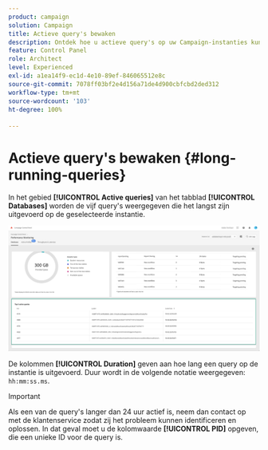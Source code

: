 ```yaml
---
product: campaign
solution: Campaign
title: Actieve query's bewaken
description: Ontdek hoe u actieve query's op uw Campaign-instanties kunt bewaken in het configuratiescherm.
feature: Control Panel
role: Architect
level: Experienced
exl-id: a1ea14f9-ec1d-4e10-89ef-846065512e8c
source-git-commit: 7078ff03bf2e4d156a71de4d900cbfcbd2ded312
workflow-type: tm+mt
source-wordcount: '103'
ht-degree: 100%

---
```


# Actieve query&#39;s bewaken {#long-running-queries}

In het gebied **[!UICONTROL Active queries]** van het tabblad **[!UICONTROL Databases]** worden de vijf query&#39;s weergegeven die het langst zijn uitgevoerd op de geselecteerde instantie.

![](assets/active-queries.png)

De kolommen **[!UICONTROL Duration]** geven aan hoe lang een query op de instantie is uitgevoerd. Duur wordt in de volgende notatie weergegeven: `hh:mm:ss.ms`.

>[!IMPORTANT]
>
>Als een van de query&#39;s langer dan 24 uur actief is, neem dan contact op met de klantenservice zodat zij het probleem kunnen identificeren en oplossen. In dat geval moet u de kolomwaarde **[!UICONTROL PID]** opgeven, die een unieke ID voor de query is.
